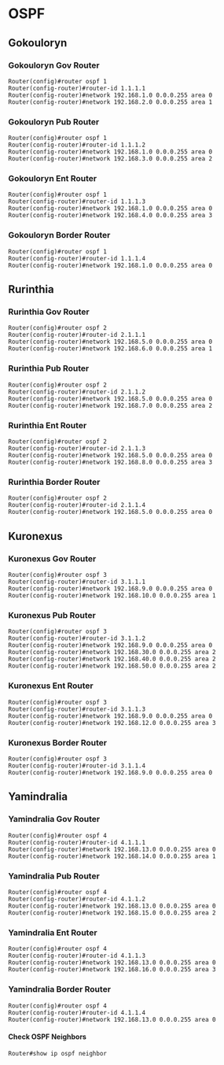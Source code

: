 # OSPF

## Gokouloryn

### Gokouloryn Gov Router
```
Router(config)#router ospf 1
Router(config-router)#router-id 1.1.1.1
Router(config-router)#network 192.168.1.0 0.0.0.255 area 0
Router(config-router)#network 192.168.2.0 0.0.0.255 area 1
```

### Gokouloryn Pub Router
```
Router(config)#router ospf 1
Router(config-router)#router-id 1.1.1.2
Router(config-router)#network 192.168.1.0 0.0.0.255 area 0
Router(config-router)#network 192.168.3.0 0.0.0.255 area 2
```

### Gokouloryn Ent Router
```
Router(config)#router ospf 1
Router(config-router)#router-id 1.1.1.3
Router(config-router)#network 192.168.1.0 0.0.0.255 area 0
Router(config-router)#network 192.168.4.0 0.0.0.255 area 3
```

### Gokouloryn Border Router
```
Router(config)#router ospf 1
Router(config-router)#router-id 1.1.1.4
Router(config-router)#network 192.168.1.0 0.0.0.255 area 0
```

## Rurinthia

### Rurinthia Gov Router
```
Router(config)#router ospf 2
Router(config-router)#router-id 2.1.1.1
Router(config-router)#network 192.168.5.0 0.0.0.255 area 0
Router(config-router)#network 192.168.6.0 0.0.0.255 area 1
```

### Rurinthia Pub Router
```
Router(config)#router ospf 2
Router(config-router)#router-id 2.1.1.2
Router(config-router)#network 192.168.5.0 0.0.0.255 area 0
Router(config-router)#network 192.168.7.0 0.0.0.255 area 2
```

### Rurinthia Ent Router
```
Router(config)#router ospf 2
Router(config-router)#router-id 2.1.1.3
Router(config-router)#network 192.168.5.0 0.0.0.255 area 0
Router(config-router)#network 192.168.8.0 0.0.0.255 area 3
```

### Rurinthia Border Router
```
Router(config)#router ospf 2
Router(config-router)#router-id 2.1.1.4
Router(config-router)#network 192.168.5.0 0.0.0.255 area 0
```

## Kuronexus

### Kuronexus Gov Router
```
Router(config)#router ospf 3
Router(config-router)#router-id 3.1.1.1
Router(config-router)#network 192.168.9.0 0.0.0.255 area 0
Router(config-router)#network 192.168.10.0 0.0.0.255 area 1
```

### Kuronexus Pub Router
```
Router(config)#router ospf 3
Router(config-router)#router-id 3.1.1.2
Router(config-router)#network 192.168.9.0 0.0.0.255 area 0
Router(config-router)#network 192.168.30.0 0.0.0.255 area 2
Router(config-router)#network 192.168.40.0 0.0.0.255 area 2
Router(config-router)#network 192.168.50.0 0.0.0.255 area 2
```

### Kuronexus Ent Router
```
Router(config)#router ospf 3
Router(config-router)#router-id 3.1.1.3
Router(config-router)#network 192.168.9.0 0.0.0.255 area 0
Router(config-router)#network 192.168.12.0 0.0.0.255 area 3
```

### Kuronexus Border Router
```
Router(config)#router ospf 3
Router(config-router)#router-id 3.1.1.4
Router(config-router)#network 192.168.9.0 0.0.0.255 area 0
```

## Yamindralia

### Yamindralia Gov Router
```
Router(config)#router ospf 4
Router(config-router)#router-id 4.1.1.1
Router(config-router)#network 192.168.13.0 0.0.0.255 area 0
Router(config-router)#network 192.168.14.0 0.0.0.255 area 1
```

### Yamindralia Pub Router
```
Router(config)#router ospf 4
Router(config-router)#router-id 4.1.1.2
Router(config-router)#network 192.168.13.0 0.0.0.255 area 0
Router(config-router)#network 192.168.15.0 0.0.0.255 area 2
```

### Yamindralia Ent Router
```
Router(config)#router ospf 4
Router(config-router)#router-id 4.1.1.3
Router(config-router)#network 192.168.13.0 0.0.0.255 area 0
Router(config-router)#network 192.168.16.0 0.0.0.255 area 3
```

### Yamindralia Border Router
```
Router(config)#router ospf 4
Router(config-router)#router-id 4.1.1.4
Router(config-router)#network 192.168.13.0 0.0.0.255 area 0
```

#### Check OSPF Neighbors
```
Router#show ip ospf neighbor
```